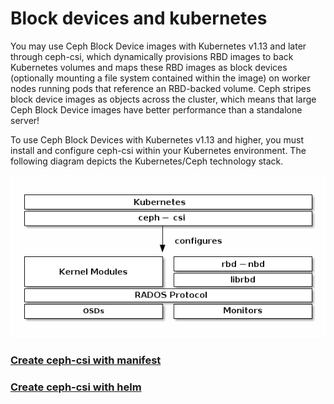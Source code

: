 
# Block devices and kubernetes

You may use Ceph Block Device images with Kubernetes v1.13 and later through ceph-csi, which dynamically provisions RBD images to back Kubernetes volumes and maps these RBD images as block devices (optionally mounting a file system contained within the image) on worker nodes running pods that reference an RBD-backed volume. Ceph stripes block device images as objects across the cluster, which means that large Ceph Block Device images have better performance than a standalone server!

To use Ceph Block Devices with Kubernetes v1.13 and higher, you must install and configure ceph-csi within your Kubernetes environment. The following diagram depicts the Kubernetes/Ceph technology stack.

![ceph csi](../../../../kubernetes/images/ceph-csi.png)

### [Create ceph-csi with manifest](../../../../kubernetes/scenario/ceph-csi/ceph-csi-rbd-with-manifest/ReadMe.md)

### [Create ceph-csi with helm](../../../../kubernetes/scenario/ceph-csi/ceph-csi-rbd-with-helm/ReadMe.md)